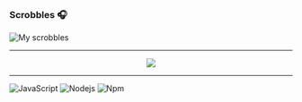 ### Scrobbles 🎧

![My scrobbles](https://lastfm-recently-played.vercel.app/api?user=mrlooci )

---

<p align="center">
    <img src="dsc.bio/9p9">
</p>

---

![JavaScript](https://img.shields.io/badge/-JavaScript-%23F7DF1C?style=flat-square&logo=javascript&logoColor=000000&labelColor=%23F7DF1C&color=%23FFCE5A)
![Nodejs](https://img.shields.io/badge/-Nodejs-339933?style=flat-square&logo=Node.js&logoColor=ffffff)
![Npm](https://img.shields.io/badge/-npm-CB3837?style=flat-square&logo=npm)
